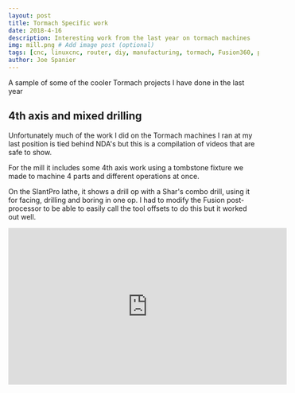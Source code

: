 ```yaml
---
layout: post
title: Tormach Specific work
date: 2018-4-16
description: Interesting work from the last year on tormach machines
img: mill.png # Add image post (optional)
tags: [cnc, linuxcnc, router, diy, manufacturing, tormach, Fusion360, pathpilot]
author: Joe Spanier
---
```


A sample of some of the cooler Tormach projects I have done in the last year

4th axis and mixed drilling
------
Unfortunately much of the work I did on the Tormach machines I ran at my last position is tied behind NDA's but this is a compilation of videos that are safe to show.

For  the mill it includes some 4th axis work using a tombstone fixture we made to machine 4 parts and different operations at once.

On the SlantPro lathe, it shows a drill op with a Shar's combo drill, using it for facing, drilling and boring in one op. I had to modify the Fusion post-processor to be able to easily call the tool offsets to do this but it worked out well.

<iframe width="560" height="315" src="https://www.youtube.com/embed/QhNxJKZJtNo" frameborder="0" allow="accelerometer; autoplay; encrypted-media; gyroscope; picture-in-picture" allowfullscreen></iframe>
